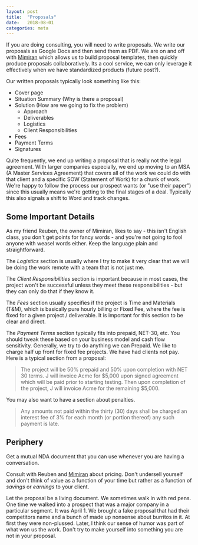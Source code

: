 ```yaml
---
layout: post
title:  "Proposals"
date:   2018-08-01
categories: meta
---
```


If you are doing consulting, you will need to write proposals.  We write our proposals as Google Docs 
and then send them as PDF.  We are on and off with [Mimiran](https://mimiran.com) which allows us to 
build proposal templates, then quickly produce proposals collaboratively.  Its a cool service, we can 
only leverage it effectively when we have standardized products (future post?).

Our written proposals typically look something like this: 

* Cover page
* Situation Summary (Why is there a proposal)
* Solution (How are we going to fix the problem)
    * Approach
    * Deliverables
    * Logistics
    * Client Responsibilities
* Fees
* Payment Terms
* Signatures

Quite frequently, we end up writing a proposal that is really not the legal agreement.  With larger
companies especially, we end up moving to an MSA (A Master Services Agreement) that covers all of 
the work we could do with that client and a specific SOW (Statement of Work) for a chunk of work.
We're happy to follow the process our prospect wants (or "use their paper") since this usually means
we're getting to the final stages of a deal.  Typically this also signals a shift to Word and track 
changes.

## Some Important Details

As my friend Reuben, the owner of Mimiran, likes to say - this isn't English class, you don't get 
points for fancy words - and you're not going to fool anyone with weasel words either.  Keep the
language plain and straightforward.

The _Logistics_ section is usually where I try to make it very clear that we will be doing the work
remote with a team that is not just me.

The _Client Responsibilities_ section is important because in most cases, the project won't be 
successful unless they meet these responsibilities - but they can only do that if they know it.

The _Fees_ section usually specifies if the project is Time and Materials (T&M), which is basically 
pure hourly billing or Fixed Fee, where the fee is fixed for a given project / deliverable.  It is 
important for this section to be clear and direct.

The _Payment Terms_ section typically fits into prepaid, NET-30, etc.  You should tweak these based
on your business model and cash flow sensitivity.  Generally, we try to do anything we can Prepaid.
We like to charge half up front for fixed fee projects.  We have had clients not pay.  Here is a typical section from a proposal: 
>The project will be 50% prepaid and 50% upon completion with NET 30 terms.  J will invoice Acme for $5,000 upon signed agreement which will be paid prior to starting testing.  Then upon completion of the project, J will invoice Acme for the remaining $5,000.

You may also want to have a section about penalties. 

>Any amounts not paid within the thirty (30) days shall be charged an interest fee of 3% for each month (or portion thereof) any such payment is late.


## Periphery

Get a mutual NDA document that you can use whenever you are having a conversation.

Consult with Reuben and [Mimiran](https://mimiran.com) about pricing.  Don't undersell yourself and don't 
think of value as a function of your time but rather as a function of _savings_ or _earnings_ to your client.

Let the proposal be a living document.  We sometimes walk in with red pens.  One time we walked into a 
prospect that was a major company in a particular segment.  It was April 1.  We brought a fake proposal that 
had their competitors name and a bunch of made up nonsense about burritos in it.  At first they were 
non-plussed.  Later, I think our sense of humor was part of what won us the work.  Don't try to make yourself
into something you are not in your proposal.